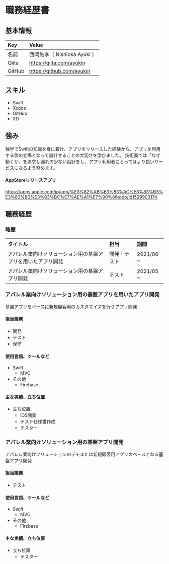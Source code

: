 # 職務経歴書


## 基本情報

| Key | Value |
|:---|:---|
| 名前 | 西岡鮎季（ Nishioka Ayuki ） |
| Qiita | <https://qiita.com/ayukin> |
| GitHub | <https://github.com/ayukin> |


## スキル
- Swift
- Xcode
- GitHub
- XD


## 強み
独学でSwiftの知識を身に着け、アプリをリリースした経験から、アプリを利用する側の立場となって設計することの大切さを学びました。
技術面では「なぜ動くか」を追求し漏れの少ない設計をし、アプリ利用者にとってはより良いサービスになるよう努めます。


#### AppStoreリリースアプリ
<https://apps.apple.com/jp/app/%E3%82%AB%E3%83%AC%E3%83%B3%E3%83%80%E3%83%BC%E7%AE%A1%E7%90%86todo/id1529903174>


## 職務経歴
### 略歴

| タイトル | 担当 | 期間 |
|:---|:---|:---|
| アパレル業向けソリューション用の基盤アプリを用いたアプリ開発 | 開発・テスト | 2021/06 ~ |
| アパレル業向けソリューション用の基盤アプリ開発 | テスト | 2021/05 ~ |



### アパレル業向けソリューション用の基盤アプリを用いたアプリ開発
基盤アプリをベースに新規顧客用のカスタマイズを行うアプリ開発

#### 担当業務
- 開発
- テスト
- 保守
#### 使用言語、ツールなど
- Swift
  - MVC
- その他
  - Firebase
#### 主な実績、立ち位置
- 立ち位置
  - iOS開発
  - テスト仕様書作成
  - テスター

### アパレル業向けソリューション用の基盤アプリ開発
アパレル業向けソリューションのデモまたは新規顧客用アプリのベースとなる基盤アプリ開発

#### 担当業務
- テスト
#### 使用言語、ツールなど
- Swift
  - MVC
- その他
  - Firebase
#### 主な実績、立ち位置
- 立ち位置
  - テスター




